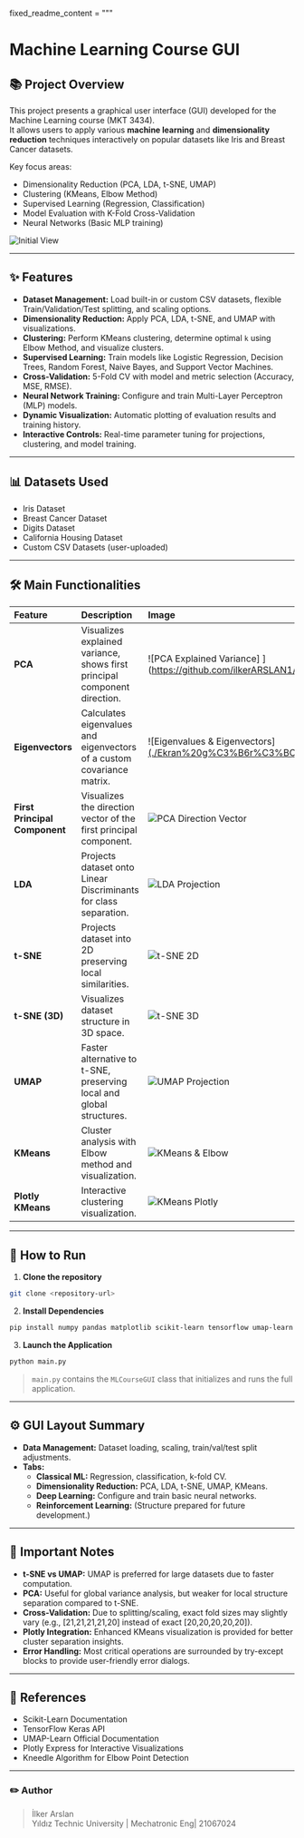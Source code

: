 
fixed_readme_content = """
# Machine Learning Course GUI

## 📚 Project Overview

This project presents a graphical user interface (GUI) developed for the Machine Learning course (MKT 3434).  
It allows users to apply various **machine learning** and **dimensionality reduction** techniques interactively on popular datasets like Iris and Breast Cancer datasets.

Key focus areas:
- Dimensionality Reduction (PCA, LDA, t-SNE, UMAP)
- Clustering (KMeans, Elbow Method)
- Supervised Learning (Regression, Classification)
- Model Evaluation with K-Fold Cross-Validation
- Neural Networks (Basic MLP training)

![Initial View](./Ekran%20g%C3%B6r%C3%BCnt%C3%BCleri/nitial%20view%20of%20the%20Machine%20Learning%20Course%20GUI.png)

---

## ✨ Features

- **Dataset Management:** Load built-in or custom CSV datasets, flexible Train/Validation/Test splitting, and scaling options.
- **Dimensionality Reduction:** Apply PCA, LDA, t-SNE, and UMAP with visualizations.
- **Clustering:** Perform KMeans clustering, determine optimal `k` using Elbow Method, and visualize clusters.
- **Supervised Learning:** Train models like Logistic Regression, Decision Trees, Random Forest, Naive Bayes, and Support Vector Machines.
- **Cross-Validation:** 5-Fold CV with model and metric selection (Accuracy, MSE, RMSE).
- **Neural Network Training:** Configure and train Multi-Layer Perceptron (MLP) models.
- **Dynamic Visualization:** Automatic plotting of evaluation results and training history.
- **Interactive Controls:** Real-time parameter tuning for projections, clustering, and model training.

---

## 📊 Datasets Used

- Iris Dataset
- Breast Cancer Dataset
- Digits Dataset
- California Housing Dataset
- Custom CSV Datasets (user-uploaded)

---

## 🛠️ Main Functionalities

| Feature | Description | Image |
|:--------|:------------|:------|
| **PCA** | Visualizes explained variance, shows first principal component direction. | ![PCA Explained Variance] ](https://github.com/ilkerARSLAN1/MKT3434_2025/blob/1fb1d33e41cef53d36f69b4f41da0b8741d2bec7/Screet_shots_new/PCA%20Explained%20Variance%20Ratio.jpg) |
| **Eigenvectors** | Calculates eigenvalues and eigenvectors of a custom covariance matrix. | ![Eigenvalues & Eigenvectors][(./Ekran%20g%C3%B6r%C3%BCnt%C3%BCleri/Eigenvalues%20and%20Eigenvectors%20from%20Covariance%20Matrix%20%CE%A3.png)](https://github.com/ilkerARSLAN1/MKT3434_2025/blob/667bdc15a91663301813ca05bff0c4d84ed0c87f/Screet_shots_new/Eigenvalues%20and%20Eigenvectors%20from%20Covariance%20Matrix%20%CE%A3.jpg) |
| **First Principal Component** | Visualizes the direction vector of the first principal component. | ![PCA Direction Vector](./Ekran%20g%C3%B6r%C3%BCnt%C3%BCleri/First%20Principal%20Component%20Visualization.png) |
| **LDA** | Projects dataset onto Linear Discriminants for class separation. | ![LDA Projection](./Ekran%20g%C3%B6r%C3%BCnt%C3%BCleri/Linear%20Discriminant%20Analysis%20(LDA)%20Projection.png) |
| **t-SNE** | Projects dataset into 2D preserving local similarities. | ![t-SNE 2D](./Ekran%20g%C3%B6r%C3%BCnt%C3%BCleri/t-SNE%20Projection%20of%20the%20Breast%20Cancer%20Dataset.png) |
| **t-SNE (3D)** | Visualizes dataset structure in 3D space. | ![t-SNE 3D](./Ekran%20g%C3%B6r%C3%BCnt%C3%BCleri/7B%20t-SNE%20Projection%20(3D).png) |
| **UMAP** | Faster alternative to t-SNE, preserving local and global structures. | ![UMAP Projection](./Ekran%20g%C3%B6r%C3%BCnt%C3%BCleri/UMAP%20Projection%20(3D).png) |
| **KMeans** | Cluster analysis with Elbow method and visualization. | ![KMeans & Elbow](./Ekran%20g%C3%B6r%C3%BCnt%C3%BCleri/K-Means%20Clustering%20Results%20and%20Elbow%20Method.png) |
| **Plotly KMeans** | Interactive clustering visualization. | ![KMeans Plotly](./Ekran%20g%C3%B6r%C3%BCnt%C3%BCleri/Means%20Clustering%20Visualized%20with%20Plotly%20(k=3).png) |

---



## 🚀 How to Run

1. **Clone the repository**  
```bash
git clone <repository-url>
```

2. **Install Dependencies**  
```bash
pip install numpy pandas matplotlib scikit-learn tensorflow umap-learn plotly kneed pyqt6
```

3. **Launch the Application**  
```bash
python main.py
```

> `main.py` contains the `MLCourseGUI` class that initializes and runs the full application.

---

## ⚙️ GUI Layout Summary

- **Data Management:** Dataset loading, scaling, train/val/test split adjustments.
- **Tabs:**
  - **Classical ML:** Regression, classification, k-fold CV.
  - **Dimensionality Reduction:** PCA, LDA, t-SNE, UMAP, KMeans.
  - **Deep Learning:** Configure and train basic neural networks.
  - **Reinforcement Learning:** (Structure prepared for future development.)

---

## 🧩 Important Notes

- **t-SNE vs UMAP:** UMAP is preferred for large datasets due to faster computation.
- **PCA:** Useful for global variance analysis, but weaker for local structure separation compared to t-SNE.
- **Cross-Validation:** Due to splitting/scaling, exact fold sizes may slightly vary (e.g., [21,21,21,21,20] instead of exact [20,20,20,20,20]).
- **Plotly Integration:** Enhanced KMeans visualization is provided for better cluster separation insights.
- **Error Handling:** Most critical operations are surrounded by try-except blocks to provide user-friendly error dialogs.

---

## 📑 References

- Scikit-Learn Documentation
- TensorFlow Keras API
- UMAP-Learn Official Documentation
- Plotly Express for Interactive Visualizations
- Kneedle Algorithm for Elbow Point Detection

---

### ✏️ Author

> İlker Arslan  
> Yıldız Technic University | Mechatronic Eng| 21067024

